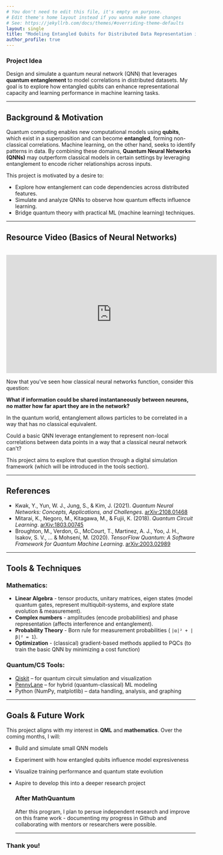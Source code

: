 ```yaml
---
# You don't need to edit this file, it's empty on purpose.
# Edit theme's home layout instead if you wanna make some changes
# See: https://jekyllrb.com/docs/themes/#overriding-theme-defaults
layout: single
title: "Modeling Entangled Qubits for Distributed Data Representation in Machine Learning"
author_profile: true
---
```


### **Project Idea**

Design and simulate a quantum neural network (QNN) that leverages **quantum entanglement** to model correlations in distributed datasets. My goal is to explore how entangled qubits can enhance representational capacity and learning performance in machine learning tasks.

---

## Background & Motivation

Quantum computing enables new computational models using **qubits**, which exist in a superposition and can become **entangled**, forming non-classical correlations. Machine learning, on the other hand, seeks to identify patterns in data. By combining these domains, **Quantum Neural Networks (QNNs)** may outperform classical models in certain settings by leveraging entanglement to encode richer relationships across inputs.

This project is motivated by a desire to:

- Explore how entanglement can code dependencies across distributed features.
- Simulate and analyze QNNs to observe how quantum effects influence learning.
- Bridge quantum theory with practical ML (machine learning) techniques.

---

## Resource Video (Basics of Neural Networks)

<br>

<iframe width="560" height="315" src="https://www.youtube.com/embed/rEDzUT3ymw4?si=UJNqqWpieu4aCPP1" title="YouTube video player" frameborder="0" allow="accelerometer; autoplay; clipboard-write; encrypted-media; gyroscope; picture-in-picture; web-share" referrerpolicy="strict-origin-when-cross-origin" allowfullscreen></iframe>

<br>

Now that you've seen how classical neural networks function, consider this question:

**What if information could be shared instantaneously between neurons, no matter how far apart they are in the network?**

In the quantum world, entanglement allows particles to be correlated in a way that has no classical equivalent.

Could a basic QNN leverage entanglement to represent non-local correlations between data points in a way that a classical neural network can't?

This project aims to explore that question through a digital simulation framework (which will be introduced in the tools section).

---

## References

- Kwak, Y., Yun, W. J., Jung, S., & Kim, J. (2021). *Quantum Neural Networks: Concepts, Applications, and Challenges*. [arXiv:2108.01468](https://arxiv.org/abs/2108.01468)
- Mitarai, K., Negoro, M., Kitagawa, M., & Fujii, K. (2018). *Quantum Circuit Learning*. [arXiv:1803.00745](https://arxiv.org/abs/1803.00745)
- Broughton, M., Verdon, G., McCourt, T., Martinez, A. J., Yoo, J. H., Isakov, S. V., ... & Mohseni, M. (2020). *TensorFlow Quantum: A Software Framework for Quantum Machine Learning*. [arXiv:2003.02989](https://arxiv.org/abs/2003.02989)

---

## Tools & Techniques

### Mathematics:
-  **Linear Algebra** - tensor products, unitary matrices, eigen states (model quantum gates, represent multiqubit-systems, and explore state evolution & measurement).
-  **Complex numbers** - amplitudes (encode probabilities) and phase representation (affects interference and entanglement).
-  **Probability Theory** - Born rule for measurement probabilities ( `|α|² + |β|² = 1`).
-   **Optimization** - (classical) gradient-based methods applied to PQCs (to train the basic QNN by minimizing a cost function)

### Quantum/CS Tools: 
- [Qiskit](https://qiskit.org/) – for quantum circuit simulation and visualization
- [PennyLane](https://pennylane.ai/) – for hybrid (quantum-classical) ML modeling
-  Python (NumPy, matplotlib) – data handling, analysis, and graphing

  ---

  ## Goals & Future Work

This project aligns with my interest in **QML** and **mathematics**. Over the coming months, I will: 
- Build and simulate small QNN models
- Experiment with how entangled qubits influence model expresiveness
- Visualize training performance and quantum state evolution
- Aspire to develop this into a deeper research project

  ### After MathQuantum
  After this program, I plan to persue independent research and improve on this frame work - documenting my progress in Github and collaborating with mentors or researchers were possible.

  ---

### Thank you!  
